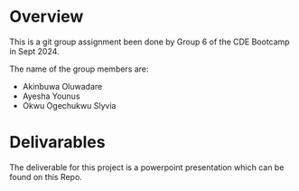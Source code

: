 # Overview

This is a git group assignment been done by Group 6 of the CDE Bootcamp in Sept 2024.

The name of the group members are:
- Akinbuwa Oluwadare
- Ayesha Younus
- Okwu Ogechukwu Slyvia

# Delivarables
The deliverable for this project is a powerpoint presentation which can be found on this Repo.
